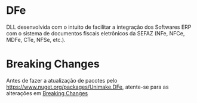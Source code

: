 # DFe
DLL desenvolvida com o intuito de facilitar a integração dos Softwares ERP com o sistema de documentos fiscais eletrônicos da SEFAZ (NFe, NFCe, MDFe, CTe, NFSe, etc.).

# Breaking Changes

Antes de fazer a atualização de pacotes pelo <https://www.nuget.org/packages/Unimake.DFe>, atente-se para as alterações em [Breaking Changes](https://github.com/Unimake/DFe/blob/main/Breaking-Changes.md)
